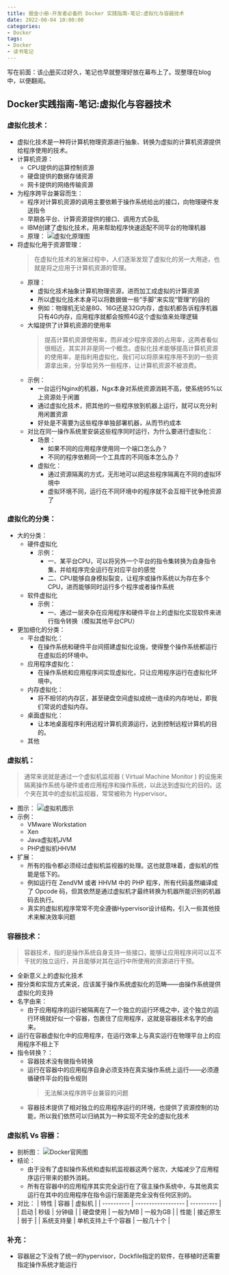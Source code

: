 ```yaml
---
title: 掘金小册-开发者必备的 Docker 实践指南-笔记:虚拟化与容器技术
date: 2022-08-04 10:00:00
categories:
- Docker
tags:
- Docker
- 读书笔记
---
```

写在前面：该[小册](https://juejin.cn/book/6844733746462064654)买过好久，笔记也早就整理好放在幕布上了。现整理在blog中，以便翻阅。
## Docker实践指南-笔记:虚拟化与容器技术
<!--more-->
### 虚拟化技术：
- 虚拟化技术是一种将计算机物理资源进行抽象、转换为虚拟的计算机资源提供给程序使用的技术。
- 计算机资源：
    - CPU提供的运算控制资源
    - 硬盘提供的数据存储资源
    - 网卡提供的网络传输资源
- 为程序跨平台兼容而生：
    - 程序对计算机资源的调用主要依赖于操作系统给出的接口，向物理硬件发送指令
    - 早期各平台、计算资源提供的接口、调用方式杂乱
    - IBM创建了虚拟化技术，用来帮助程序快速适配不同平台的物理机器
    - 原理：
        ![虚拟化原理图](http://data.tcbang.xyz/uPic/L7qEYc.jpg)
- 将虚拟化用于资源管理：
    >在虚拟化技术的发展过程中，人们逐渐发现了虚拟化的另一大用途，也就是将之应用于计算机资源的管理。
    - 原理：
         - 虚拟化技术抽象计算机物理资源，进而加工成虚拟的计算资源
         - 所以虚拟化技术本身可以将数据做一些“手脚”来实现“管理”的目的
         - 例如：物理机无论是8G、16G还是32G内存，虚拟机都告诉程序机器只有4G内存，应用程序就都会按照4G这个虚拟值来处理逻辑
    - 大幅提供了计算机资源的使用率
        >提高计算机资源使用率，而非减少程序资源的占用率，这两者看似很相近，其实并非是同一个概念。虚拟化技术能够提高计算机资源的使用率，是指利用虚拟化，我们可以将原来程序用不到的一些资源拿出来，分享给另外一些程序，让计算机资源不被浪费。
    - 示例：
         - 一台运行Nginx的机器，Ngx本身对系统资源消耗不高，使系统95%以上资源处于闲置
         - 通过虚拟化技术，把其他的一些程序放到机器上运行，就可以充分利用闲置资源
         - 好处是不需要为这些程序单独部署机器，从而节约成本
    - 对比在同一操作系统里安装这些程序同时运行，为什么要进行虚拟化：
         - 场景：
              - 如果不同的应用程序使用同一个端口怎么办？
              - 不同的程序依赖同一个工具库的不同版本怎么办？
         - 虚拟化：
              - 通过资源隔离的方式，无形地可以把这些程序隔离在不同的虚拟环境中
              - 虚拟环境不同，运行在不同环境中的程序就不会互相干扰争抢资源了
### 虚拟化的分类：
- 大的分类：
    - 硬件虚拟化
         - 示例：
              - 一、某平台CPU，可以将另外一个平台的指令集转换为自身指令集，并给程序完全运行在对应平台的感觉
              - 二、CPU能够自身模拟裂变，让程序或操作系统以为存在多个CPU，进而能够同时运行多个程序或者操作系统
    - 软件虚拟化
         - 示例：
              - 一、通过一层夹杂在应用程序和硬件平台上的虚拟化实现软件来进行指令转换（模拟其他平台CPU）
- 更加细化的分类：
    - 平台虚拟化：
         - 在操作系统和硬件平台间搭建虚拟化设施，使得整个操作系统都运行在虚拟后的环境中。
    - 应用程序虚拟化：
         - 在操作系统和应用程序间实现虚拟化，只让应用程序运行在虚拟化环境中。
    - 内存虚拟化：
         - 将不相邻的内存区，甚至硬盘空间虚拟成统一连续的内存地址，即我们常说的虚拟内存。
    - 桌面虚拟化：
         - 让本地桌面程序利用远程计算机资源运行，达到控制远程计算机的目的。
    - 其他

### 虚拟机：
 > 通常来说就是通过一个虚拟机监视器 ( Virtual Machine Monitor ) 的设施来隔离操作系统与硬件或者应用程序和操作系统，以此达到虚拟化的目的。这个夹在其中的虚拟机监视器，常常被称为 Hypervisor。
- 图示：
  ![虚拟机图示](http://data.tcbang.xyz/uPic/jWzrRn.jpg)
- 示例：
    - VMware Workstation
    - Xen
    - Java虚拟机JVM
    - PHP虚拟机HHVM
- 扩展：
    - 所有的指令都必须经过虚拟机监视器的处理。这也就意味着，虚拟机的性能是低下的。
    - 例如运行在 ZendVM 或者 HHVM 中的 PHP 程序，所有代码虽然编译成了 Opcode 码，但其依然是通过虚拟机才最终转换为机器所能识别的机器码去执行。
    - 真实的虚拟机程序常常不完全遵循Hypervisor设计结构，引入一些其他技术来解决效率问题

### 容器技术：
> 容器技术，指的是操作系统自身支持一些接口，能够让应用程序间可以互不干扰的独立运行，并且能够对其在运行中所使用的资源进行干预。
- 全新意义上的虚拟化技术
- 按分类和实现方式来说，应该属于操作系统虚拟化的范畴——由操作系统提供虚拟化的支持
- 名字由来：
    - 由于应用程序的运行被隔离在了一个独立的运行环境之中，这个独立的运行环境就好似一个容器，包裹住了应用程序，这就是容器技术名字的由来。
- 运行在容器虚拟化中的应用程序，在运行效率上与真实运行在物理平台上的应用程序不相上下
- 指令转换？：
    - 容器技术没有做指令转换
    - 运行在容器中的应用程序自身必须支持在真实操作系统上运行——必须遵循硬件平台的指令规则
      > 无法解决程序跨平台兼容的问题
    - 容器技术提供了相对独立的应用程序运行的环境，也提供了资源控制的功能，所以我们依然可以归纳其为一种实现不完全的虚拟化技术
### 虚拟机 Vs 容器：
- 剖析图：
  ![Docker官网图](http://data.tcbang.xyz/uPic/7ugViE.png)
- 结论：
    - 由于没有了虚拟操作系统和虚拟机监视器这两个层次，大幅减少了应用程序运行带来的额外消耗。
    - 所有在容器中的应用程序其实完全运行在了宿主操作系统中，与其他真实运行在其中的应用程序在指令运行层面是完全没有任何区别的。
- 对比：
  | 特性       | 容器               | 虚拟机     |
  | ---------- | ------------------ | ---------- |
  | 启动       | 秒级               | 分钟级     |
  | 硬盘使用   | 一般为MB           | 一般为GB   |
  | 性能       | 接近原生           | 弱于       |
  | 系统支持量 | 单机支持上千个容器 | 一般几十个 |
### 补充：
- 容器层之下没有了统一的hypervisor，Dockfile指定的软件，在移植时还需要指定操作系统才能运行
